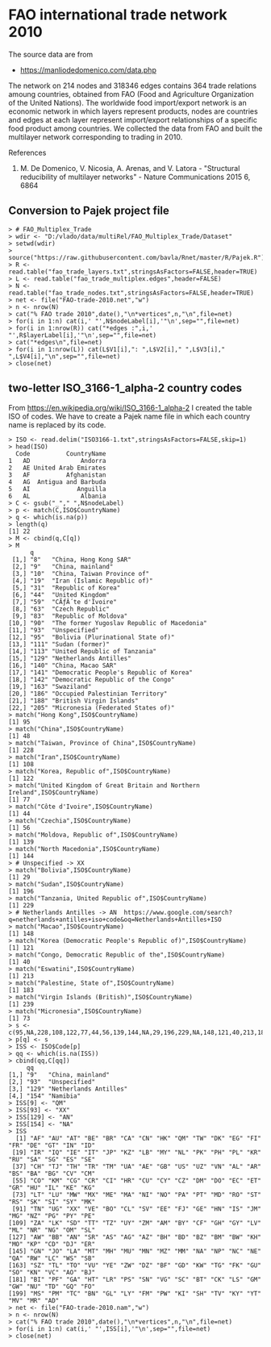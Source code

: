 # FAO international trade network 2010

The source data are from
- https://manliodedomenico.com/data.php

The network on 214 nodes and 318346 edges contains 364 trade relations amoung countries, obtained from FAO (Food and Agriculture Organization of the United Nations). The worldwide food import/export network is an economic network in which layers represent products, nodes are countries and edges at each layer represent import/export relationships of a specific food product among countries. We collected the data from FAO and built the multilayer network corresponding to trading in 2010.


References
1. M. De Domenico, V. Nicosia, A. Arenas, and V. Latora - "Structural reducibility of multilayer networks" - Nature Communications 2015 6, 6864
 

## Conversion to Pajek project file

```
> # FAO_Multiplex_Trade
> wdir <- "D:/vlado/data/multiRel/FAO_Multiplex_Trade/Dataset"
> setwd(wdir)
> source("https://raw.githubusercontent.com/bavla/Rnet/master/R/Pajek.R")
> R <- read.table("fao_trade_layers.txt",stringsAsFactors=FALSE,header=TRUE)
> L <- read.table("fao_trade_multiplex.edges",header=FALSE)
> N <- read.table("fao_trade_nodes.txt",stringsAsFactors=FALSE,header=TRUE)
> net <- file("FAO-trade-2010.net","w")
> n <- nrow(N)
> cat("% FAO trade 2010",date(),"\n*vertices",n,"\n",file=net)
> for(i in 1:n) cat(i,' "',N$nodeLabel[i],'"\n',sep="",file=net)
> for(i in 1:nrow(R)) cat("*edges :",i,' "',R$layerLabel[i],'"\n',sep="",file=net)
> cat("*edges\n",file=net)
> for(i in 1:nrow(L)) cat(L$V1[i],": ",L$V2[i]," ",L$V3[i]," ",L$V4[i],"\n",sep="",file=net)
> close(net)
```

## two-letter ISO_3166-1_alpha-2 country codes

From
https://en.wikipedia.org/wiki/ISO_3166-1_alpha-2
I created the table ISO of codes. We have to create a Pajek name file in which each country name is replaced by its code.

```
> ISO <- read.delim("ISO3166-1.txt",stringsAsFactors=FALSE,skip=1)
> head(ISO)
  Code          CountryName
1   AD              Andorra
2   AE United Arab Emirates
3   AF          Afghanistan
4   AG  Antigua and Barbuda
5   AI             Anguilla
6   AL              Albania
> C <- gsub("_"," ",N$nodeLabel)
> p <- match(C,ISO$CountryName)
> q <- which(is.na(p))
> length(q)
[1] 22
> M <- cbind(q,C[q])
> M
      q                                                
 [1,] "8"   "China, Hong Kong SAR"                     
 [2,] "9"   "China, mainland"                          
 [3,] "10"  "China, Taiwan Province of"                
 [4,] "19"  "Iran (Islamic Republic of)"               
 [5,] "31"  "Republic of Korea"                        
 [6,] "44"  "United Kingdom"                           
 [7,] "59"  "CÃƒÂ´te d'Ivoire"                         
 [8,] "63"  "Czech Republic"                           
 [9,] "83"  "Republic of Moldova"                      
[10,] "90"  "The former Yugoslav Republic of Macedonia"
[11,] "93"  "Unspecified"                              
[12,] "95"  "Bolivia (Plurinational State of)"         
[13,] "111" "Sudan (former)"                           
[14,] "113" "United Republic of Tanzania"              
[15,] "129" "Netherlands Antilles"                     
[16,] "140" "China, Macao SAR"                         
[17,] "141" "Democratic People's Republic of Korea"    
[18,] "142" "Democratic Republic of the Congo"         
[19,] "163" "Swaziland"                                
[20,] "186" "Occupied Palestinian Territory"           
[21,] "188" "British Virgin Islands"                   
[22,] "205" "Micronesia (Federated States of)"         
> match("Hong Kong",ISO$CountryName)
[1] 95
> match("China",ISO$CountryName)
[1] 48
> match("Taiwan, Province of China",ISO$CountryName)
[1] 228
> match("Iran",ISO$CountryName)
[1] 108
> match("Korea, Republic of",ISO$CountryName)
[1] 122
> match("United Kingdom of Great Britain and Northern Ireland",ISO$CountryName)
[1] 77
> match("Côte d'Ivoire",ISO$CountryName)
[1] 44
> match("Czechia",ISO$CountryName)
[1] 56
> match("Moldova, Republic of",ISO$CountryName)
[1] 139
> match("North Macedonia",ISO$CountryName)
[1] 144
> # Unspecified -> XX
> match("Bolivia",ISO$CountryName)
[1] 29
> match("Sudan",ISO$CountryName)
[1] 196
> match("Tanzania, United Republic of",ISO$CountryName)
[1] 229
> # Netherlands Antilles -> AN  https://www.google.com/search?q=netherlands+antilles+iso+code&oq=Netherlands+Antilles+ISO
> match("Macao",ISO$CountryName)
[1] 148
> match("Korea (Democratic People's Republic of)",ISO$CountryName)
[1] 121
> match("Congo, Democratic Republic of the",ISO$CountryName)
[1] 40
> match("Eswatini",ISO$CountryName)
[1] 213
> match("Palestine, State of",ISO$CountryName)
[1] 183
> match("Virgin Islands (British)",ISO$CountryName)
[1] 239
> match("Micronesia",ISO$CountryName)
[1] 73
> s <- c(95,NA,228,108,122,77,44,56,139,144,NA,29,196,229,NA,148,121,40,213,183,239,73)
> p[q] <- s
> ISS <- ISO$Code[p]
> qq <- which(is.na(ISS))
> cbind(qq,C[qq])
     qq                          
[1,] "9"   "China, mainland"     
[2,] "93"  "Unspecified"         
[3,] "129" "Netherlands Antilles"
[4,] "154" "Namibia" 
> ISS[9] <- "QM"
> ISS[93] <- "XX"
> ISS[129] <- "AN"
> ISS[154] <- "NA"
> ISS
  [1] "AF" "AU" "AT" "BE" "BR" "CA" "CN" "HK" "QM" "TW" "DK" "EG" "FI" "FR" "DE" "GT" "IN" "ID"
 [19] "IR" "IQ" "IE" "IT" "JP" "KZ" "LB" "MY" "NL" "PK" "PH" "PL" "KR" "RU" "SA" "SG" "ES" "SE"
 [37] "CH" "TJ" "TH" "TR" "TM" "UA" "AE" "GB" "US" "UZ" "VN" "AL" "AR" "BS" "BA" "BG" "CV" "CM"
 [55] "CO" "KM" "CG" "CR" "CI" "HR" "CU" "CY" "CZ" "DM" "DO" "EC" "ET" "GR" "HU" "IL" "KE" "KG"
 [73] "LT" "LU" "MW" "MX" "ME" "MA" "NI" "NO" "PA" "PT" "MD" "RO" "ST" "RS" "SK" "SI" "SY" "MK"
 [91] "TN" "UG" "XX" "VE" "BO" "CL" "SV" "EE" "FJ" "GE" "HN" "IS" "JM" "MG" "NZ" "PG" "PY" "PE"
[109] "ZA" "LK" "SD" "TT" "TZ" "UY" "ZM" "AM" "BY" "CF" "GH" "GY" "LV" "ML" "NR" "NG" "OM" "SL"
[127] "AW" "BB" "AN" "SR" "AS" "AG" "AZ" "BH" "BD" "BZ" "BM" "BW" "KH" "MO" "KP" "CD" "DJ" "ER"
[145] "GN" "JO" "LA" "MT" "MH" "MU" "MN" "MZ" "MM" "NA" "NP" "NC" "NE" "QA" "RW" "LC" "WS" "SB"
[163] "SZ" "TL" "TO" "VU" "YE" "ZW" "DZ" "BF" "GD" "KW" "TG" "FK" "GU" "SO" "KN" "VC" "AO" "BJ"
[181] "BI" "PF" "GA" "HT" "LR" "PS" "SN" "VG" "SC" "BT" "CK" "LS" "GM" "GW" "NU" "TD" "GQ" "FO"
[199] "MS" "PM" "TC" "BN" "GL" "LY" "FM" "PW" "KI" "SH" "TV" "KY" "YT" "MV" "MR" "AD" 
> net <- file("FAO-trade-2010.nam","w")
> n <- nrow(N)
> cat("% FAO trade 2010",date(),"\n*vertices",n,"\n",file=net)
> for(i in 1:n) cat(i,' "',ISS[i],'"\n',sep="",file=net)
> close(net)
```

